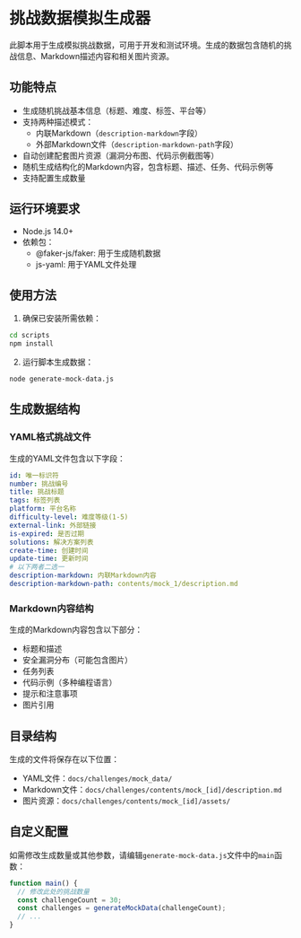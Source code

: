 # 挑战数据模拟生成器

此脚本用于生成模拟挑战数据，可用于开发和测试环境。生成的数据包含随机的挑战信息、Markdown描述内容和相关图片资源。

## 功能特点

- 生成随机挑战基本信息（标题、难度、标签、平台等）
- 支持两种描述模式：
  - 内联Markdown（`description-markdown`字段）
  - 外部Markdown文件（`description-markdown-path`字段）
- 自动创建配套图片资源（漏洞分布图、代码示例截图等）
- 随机生成结构化的Markdown内容，包含标题、描述、任务、代码示例等
- 支持配置生成数量

## 运行环境要求

- Node.js 14.0+
- 依赖包：
  - @faker-js/faker: 用于生成随机数据
  - js-yaml: 用于YAML文件处理

## 使用方法

1. 确保已安装所需依赖：

```bash
cd scripts
npm install
```

2. 运行脚本生成数据：

```bash
node generate-mock-data.js
```

## 生成数据结构

### YAML格式挑战文件

生成的YAML文件包含以下字段：

```yaml
id: 唯一标识符
number: 挑战编号
title: 挑战标题
tags: 标签列表
platform: 平台名称
difficulty-level: 难度等级(1-5)
external-link: 外部链接
is-expired: 是否过期
solutions: 解决方案列表
create-time: 创建时间
update-time: 更新时间
# 以下两者二选一
description-markdown: 内联Markdown内容
description-markdown-path: contents/mock_1/description.md
```

### Markdown内容结构

生成的Markdown内容包含以下部分：

- 标题和描述
- 安全漏洞分布（可能包含图片）
- 任务列表
- 代码示例（多种编程语言）
- 提示和注意事项
- 图片引用

## 目录结构

生成的文件将保存在以下位置：

- YAML文件：`docs/challenges/mock_data/`
- Markdown文件：`docs/challenges/contents/mock_[id]/description.md`
- 图片资源：`docs/challenges/contents/mock_[id]/assets/`

## 自定义配置

如需修改生成数量或其他参数，请编辑`generate-mock-data.js`文件中的`main`函数：

```javascript
function main() {
  // 修改此处的挑战数量
  const challengeCount = 30;
  const challenges = generateMockData(challengeCount);
  // ...
}
``` 